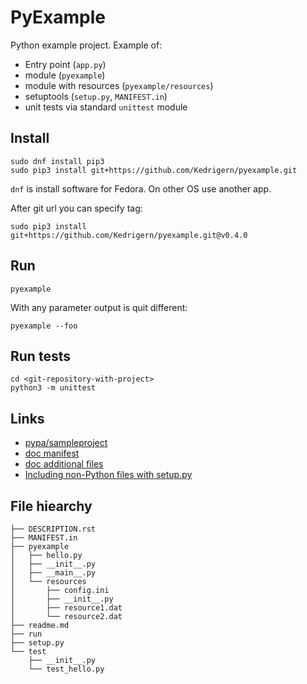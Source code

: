 # PyExample

Python example project. Example of:

* Entry point (`app.py`)
* module (`pyexample`)
* module with resources (`pyexample/resources`)
* setuptools (`setup.py`, `MANIFEST.in`)
* unit tests via standard `unittest` module


## Install

```
sudo dnf install pip3
sudo pip3 install git+https://github.com/Kedrigern/pyexample.git
```

`dnf` is install software for Fedora. On other OS use another app. 

After git url you can specify tag:

```
sudo pip3 install git+https://github.com/Kedrigern/pyexample.git@v0.4.0
```

## Run

```
pyexample
```

With any parameter output is quit different:

```
pyexample --foo
```

## Run tests

```
cd <git-repository-with-project>
python3 -m unittest
```

## Links

* [pypa/sampleproject](http://github.com/pypa/sampleproject)
* [doc manifest](https://docs.python.org/3.4/distutils/sourcedist.html#specifying-the-files-to-distribute)
* [doc additional files](https://docs.python.org/3.4/distutils/setupscript.html#installing-additional-files)
* [Including non-Python files with setup.py](http://stackoverflow.com/questions/1612733/including-non-python-files-with-setup-py)

## File hiearchy

```
├── DESCRIPTION.rst
├── MANIFEST.in
├── pyexample
│   ├── hello.py
│   ├── __init__.py
│   ├── __main__.py
│   └── resources
│       ├── config.ini
│       ├── __init__.py
│       ├── resource1.dat
│       └── resource2.dat
├── readme.md
├── run
├── setup.py
└── test
    ├── __init__.py
    └── test_hello.py
```
